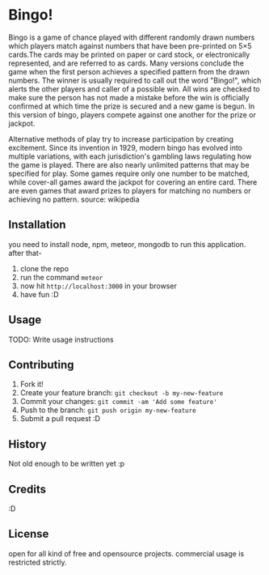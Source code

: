 # Bingo!

Bingo is a game of chance played with different randomly drawn numbers which players match against numbers that have been pre-printed on 5×5 cards.The cards may be printed on paper or card stock, or electronically represented, and are referred to as cards. Many versions conclude the game when the first person achieves a specified pattern from the drawn numbers. The winner is usually required to call out the word "Bingo!", which alerts the other players and caller of a possible win. All wins are checked to make sure the person has not made a mistake before the win is officially confirmed at which time the prize is secured and a new game is begun. In this version of bingo, players compete against one another for the prize or jackpot.

Alternative methods of play try to increase participation by creating excitement. Since its invention in 1929, modern bingo has evolved into multiple variations, with each jurisdiction's gambling laws regulating how the game is played. There are also nearly unlimited patterns that may be specified for play. Some games require only one number to be matched, while cover-all games award the jackpot for covering an entire card. There are even games that award prizes to players for matching no numbers or achieving no pattern.
source: wikipedia

## Installation

you need to install node, npm, meteor, mongodb to run this application.
after that- 

1. clone the repo
2. run the command `meteor`
3. now hit `http://localhost:3000` in your browser
4. have fun :D

## Usage

TODO: Write usage instructions

## Contributing

1. Fork it!
2. Create your feature branch: `git checkout -b my-new-feature`
3. Commit your changes: `git commit -am 'Add some feature'`
4. Push to the branch: `git push origin my-new-feature`
5. Submit a pull request :D

## History

Not old enough to be written yet :p

## Credits

:D

## License

open for all kind of free and opensource projects.
commercial usage is restricted strictly.
